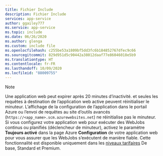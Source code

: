 ```yaml
---
title: Fichier Include
description: Fichier Include
services: app-service
author: ggailey777
ms.service: app-service
ms.topic: include
ms.date: 06/26/2020
ms.author: glenga
ms.custom: include file
ms.openlocfilehash: c255be53a1809bf5dd3fc6b184852767dfec9c66
ms.sourcegitcommit: 829d951d5c90442a38012daaf77e86046018e5b9
ms.translationtype: HT
ms.contentlocale: fr-FR
ms.lasthandoff: 10/09/2020
ms.locfileid: "88009755"
---
```

> [!NOTE]
> Une application web peut expirer après 20 minutes d’inactivité. et seules les requêtes à destination de l’application web active peuvent réinitialiser le minuteur. L’affichage de la configuration de l’application dans le portail Azure ou l’envoi de requêtes au site d’outils avancés (`https://<app_name>.scm.azurewebsites.net`) ne réinitialise pas le minuteur. Si vous configurez votre application web pour exécuter des WebJobs continus ou planifiés (déclencheur de minuteur), activez le paramètre **Toujours activé** dans la page Azure **Configuration** de votre application web pour vous assurer que les WebJobs s’exécutent de manière fiable. Cette fonctionnalité est disponible uniquement dans les [niveaux tarifaires](https://azure.microsoft.com/pricing/details/app-service/?ref=microsoft.com&utm_source=microsoft.com&utm_medium=docs&utm_campaign=visualstudio) De base, Standard et Premium.
